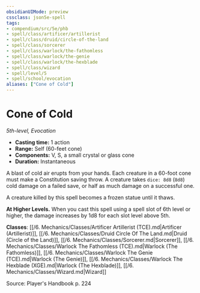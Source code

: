 ```yaml
---
obsidianUIMode: preview
cssclass: json5e-spell
tags:
- compendium/src/5e/phb
- spell/class/artificer/artillerist
- spell/class/druid/circle-of-the-land
- spell/class/sorcerer
- spell/class/warlock/the-fathomless
- spell/class/warlock/the-genie
- spell/class/warlock/the-hexblade
- spell/class/wizard
- spell/level/5
- spell/school/evocation
aliases: ["Cone of Cold"]
---
```

# Cone of Cold
*5th-level, Evocation*  

- **Casting time:** 1 action
- **Range:** Self (60-feet cone)
- **Components:** V, S, a small crystal or glass cone
- **Duration:** Instantaneous

A blast of cold air erupts from your hands. Each creature in a 60-foot cone must make a Constitution saving throw. A creature takes `dice: 8d8` (`8d8`) cold damage on a failed save, or half as much damage on a successful one.

A creature killed by this spell becomes a frozen statue until it thaws.

**At Higher Levels.** When you cast this spell using a spell slot of 6th level or higher, the damage increases by 1d8 for each slot level above 5th.

**Classes**: [[/6. Mechanics/Classes/Artificer Artillerist (TCE).md|Artificer (Artillerist)]], [[/6. Mechanics/Classes/Druid Circle Of The Land.md|Druid (Circle of the Land)]], [[/6. Mechanics/Classes/Sorcerer.md|Sorcerer]], [[/6. Mechanics/Classes/Warlock The Fathomless (TCE).md|Warlock (The Fathomless)]], [[/6. Mechanics/Classes/Warlock The Genie (TCE).md|Warlock (The Genie)]], [[/6. Mechanics/Classes/Warlock The Hexblade (XGE).md|Warlock (The Hexblade)]], [[/6. Mechanics/Classes/Wizard.md|Wizard]]

Source: Player's Handbook p. 224